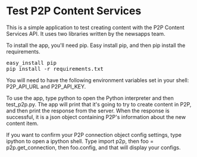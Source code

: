 <h1>Test P2P Content Services</h1>

<p>
This is a simple application to test creating content with the P2P Content Services API. It uses two libraries written by the newsapps team.
</p> 

<p>
To install the app, you'll need pip. Easy install pip, and then pip install the requirements.
</p>

<pre>
easy_install pip
pip install -r requirements.txt
</pre>

You will need to have the following environment variables set in your shell:
P2P_API_URL and P2P_API_KEY.

To use the app, type python to open the Python interpreter and then test_p2p.py. The app will print that it's going to try to create content in P2P, and then print the response from the server. When the response is successful, it is a json object containing P2P's information about the new content item.

If you want to confirm your P2P connection object config settings, type ipython to open a ipython shell. Type import p2p, then foo = p2p.get_connection, then foo.config, and that will display your configs.
